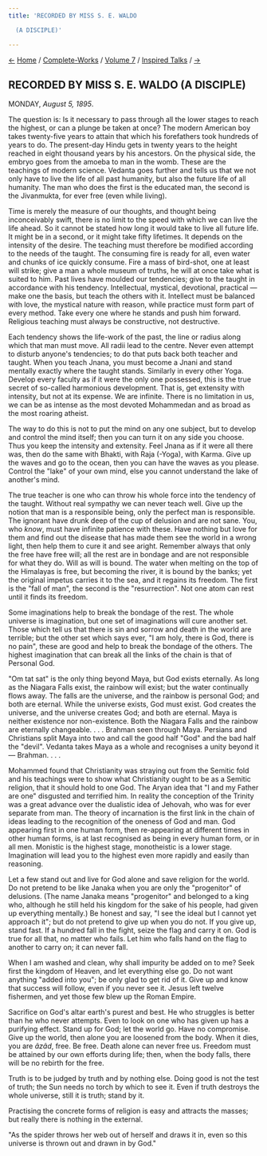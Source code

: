 ```yaml
---
title: 'RECORDED BY MISS S. E. WALDO

  (A DISCIPLE)'

---
```

<div>

[←](42_sunday_august_4.htm) [Home](../../../index.htm) /
[Complete-Works](../../complete_works.htm) / [Volume
7](../volume_7_contents.htm) / [Inspired
Talks](inspired_talks_contents.htm) / [→](44_tuesday_august_6.htm)

  

## RECORDED BY MISS S. E. WALDO (A DISCIPLE)

MONDAY, *August 5, 1895*.

The question is: Is it necessary to pass through all the lower stages to
reach the highest, or can a plunge be taken at once? The modern American
boy takes twenty-five years to attain that which his forefathers took
hundreds of years to do. The present-day Hindu gets in twenty years to
the height reached in eight thousand years by his ancestors. On the
physical side, the embryo goes from the amoeba to man in the womb. These
are the teachings of modern science. Vedanta goes further and tells us
that we not only have to live the life of all past humanity, but also
the future life of all humanity. The man who does the first is the
educated man, the second is the Jivanmukta, for ever free (even while
living).

Time is merely the measure of our thoughts, and thought being
inconceivably swift, there is no limit to the speed with which we can
live the life ahead. So it cannot be stated how long it would take to
live all future life. It might be in a second, or it might take fifty
lifetimes. It depends on the intensity of the desire. The teaching must
therefore be modified according to the needs of the taught. The
consuming fire is ready for all, even water and chunks of ice quickly
consume. Fire a mass of bird-shot, one at least will strike; give a man
a whole museum of truths, he will at once take what is suited to him.
Past lives have moulded our tendencies; give to the taught in accordance
with his tendency. Intellectual, mystical, devotional, practical — make
one the basis, but teach the others with it. Intellect must be balanced
with love, the mystical nature with reason, while practice must form
part of every method. Take every one where he stands and push him
forward. Religious teaching must always be constructive, not
destructive.

Each tendency shows the life-work of the past, the line or radius along
which that man must move. All radii lead to the centre. Never even
attempt to disturb anyone's tendencies; to do that puts back both
teacher and taught. When you teach Jnana, you must become a Jnani and
stand mentally exactly where the taught stands. Similarly in every other
Yoga. Develop every faculty as if it were the only one possessed, this
is the true secret of so-called harmonious development. That is, get
extensity with intensity, but not at its expense. We are infinite. There
is no limitation in us, we can be as intense as the most devoted
Mohammedan and as broad as the most roaring atheist.

The way to do this is not to put the mind on any one subject, but to
develop and control the mind itself; then you can turn it on any side
you choose. Thus you keep the intensity and extensity. Feel Jnana as if
it were all there was, then do the same with Bhakti, with Raja (-Yoga),
with Karma. Give up the waves and go to the ocean, then you can have the
waves as you please. Control the "lake" of your own mind, else you
cannot understand the lake of another's mind.

The true teacher is one who can throw his whole force into the tendency
of the taught. Without real sympathy we can never teach well. Give up
the notion that man is a responsible being, only the perfect man is
responsible. The ignorant have drunk deep of the cup of delusion and are
not sane. You, who *know*, must have infinite patience with these. Have
nothing but love for them and find out the disease that has made them
see the world in a wrong light, then help them to cure it and see
aright. Remember always that only the free have free will; all the rest
are in bondage and are not responsible for what they do. Will as will is
bound. The water when melting on the top of the Himalayas is free, but
becoming the river, it is bound by the banks; yet the original impetus
carries it to the sea, and it regains its freedom. The first is the
"fall of man", the second is the "resurrection". Not one atom can rest
until it finds its freedom.

Some imaginations help to break the bondage of the rest. The whole
universe is imagination, but one set of imaginations will cure another
set. Those which tell us that there is sin and sorrow and death in the
world are terrible; but the other set which says ever, "I am holy, there
is God, there is no pain", these are good and help to break the bondage
of the others. The highest imagination that can break all the links of
the chain is that of Personal God.

"Om tat sat" is the only thing beyond Maya, but God exists eternally. As
long as the Niagara Falls exist, the rainbow will exist; but the water
continually flows away. The falls are the universe, and the rainbow is
personal God; and both are eternal. While the universe exists, God must
exist. God creates the universe, and the universe creates God; and both
are eternal. Maya is neither existence nor non-existence. Both the
Niagara Falls and the rainbow are eternally changeable. . . . Brahman
seen through Maya. Persians and Christians split Maya into two and call
the good half "God" and the bad half the "devil". Vedanta takes Maya as
a whole and recognises a unity beyond it — Brahman. . . .

Mohammed found that Christianity was straying out from the Semitic fold
and his teachings were to show what Christianity ought to be as a
Semitic religion, that it should hold to one God. The Aryan idea that "I
and my Father are one" disgusted and terrified him. In reality the
conception of the Trinity was a great advance over the dualistic idea of
Jehovah, who was for ever separate from man. The theory of incarnation
is the first link in the chain of ideas leading to the recognition of
the oneness of God and man. God appearing first in one human form, then
re-appearing at different times in other human forms, is at last
recognised as being in every human form, or in all men. Monistic is the
highest stage, monotheistic is a lower stage. Imagination will lead you
to the highest even more rapidly and easily than reasoning.

Let a few stand out and live for God alone and save religion for the
world. Do not pretend to be like Janaka when you are only the
"progenitor" of delusions. (The name Janaka means "progenitor" and
belonged to a king who, although he still held his kingdom for the sake
of his people, had given up everything mentally.) Be honest and say, "I
see the ideal but I cannot yet approach it"; but do not pretend to give
up when you do not. If you give up, stand fast. If a hundred fall in the
fight, seize the flag and carry it on. God is true for all that, no
matter who fails. Let him who falls hand on the flag to another to carry
on; it can never fall.

When I am washed and clean, why shall impurity be added on to me? Seek
first the kingdom of Heaven, and let everything else go. Do not want
anything "added into you"; be only glad to get rid of it. Give up and
know that success will follow, even if you never see it. Jesus left
twelve fishermen, and yet those few blew up the Roman Empire.

Sacrifice on God's altar earth's purest and best. He who struggles is
better than he who never attempts. Even to look on one who has given up
has a purifying effect. Stand up for God; let the world go. Have no
compromise. Give up the world, then alone you are loosened from the
body. When it dies, you are *âzâd*, free. Be free. Death alone can never
free us. Freedom must be attained by our own efforts during life; then,
when the body falls, there will be no rebirth for the free.

Truth is to be judged by truth and by nothing else. Doing good is not
the test of truth; the Sun needs no torch by which to see it. Even if
truth destroys the whole universe, still it is truth; stand by it.

Practising the concrete forms of religion is easy and attracts the
masses; but really there is nothing in the external.

"As the spider throws her web out of herself and draws it in, even so
this universe is thrown out and drawn in by God."

</div>
